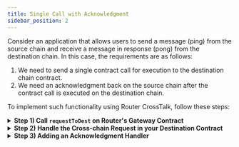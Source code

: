 ```yaml
---
title: Single Call with Acknowledgment
sidebar_position: 2
---
```


Consider an application that allows users to send a message (ping) from the source chain and receive a message in response (pong) from the destination chain. In this case, the requirements are as follows:

1. We need to send a single contract call for execution to the destination chain contract.
2. We need an acknowledgment back on the source chain after the contract call is executed on the destination chain.

To implement such functionality using Router CrossTalk, follow these steps:

<details>
<summary><b>Step 1) Call <code>requestToDest</code> on Router's Gateway Contract</b></summary>

We will initiate a cross-chain request from the source chain by calling the `requestToDest` function on Router's source chain Gateway contract.
```javascript
gatewayContract.requestToDest(
    Utils.RequestArgs(expiryTimstamp, isAtomicCalls),
	Utils.AckType.ACK_ON_BOTH,
	Utils.AckGasParams(ackGasLimit,ackGasPrice),
	Utils.DestinationChainParams(destGasLimit, destGasPrice, chainType, chainId, asmAddress),
	Utils.ContractCalls(payloads, addresses)
);
```

While calling the **`requestToDest`** function on the Gateway contract, we need to pass the following parameters:

1. **requestArgs:**
    - **expiryTimestamp:** If you want to add a specific expiry timestamp, you can mention it against this parameter. Your request will get reverted if it is not executed before the expiryTimestamp. If you don't want any expiryTimestamp, you can use **`type(uint64).max`** as the expiryTimestamp.
    -  **isAtomicCalls:** Set it to false, as there is only one call, so there is no difference in atomic or non-atomic calls.

2.  **ackType:**
    1. Set this to **ACK_ON_SUCCESS** if you only want to get acknowledgment when the execution on the destination chain is successful.
    2. Set this to **ACK_ON_ERROR** if you only want to get acknowledgment when the execution on the destination chain failed.
    3. Set this to **ACK_ON_BOTH** if you want to get acknowledgment in both the cases (success and failure).
3.  **ackGasParams:**
    1. **ackGasLimit:** Gas limit for execution of the function **`handleCrossTalkAck`** on the source chain.
    2. **ackGasPrice:** Gas price with which you want to execute the aforementioned function on the source chain.

4.  **destinationChainParams:** We need to pass the destination chain gas limit, gas price, chain type, the chain ID and the address of ASM here.

5.  **contractCalls:** Encode the payload and the destination contract address in byte arrays and pass them in this function. The payload consists of the ABI-encoded data you want to send to the other chain. The destinationContractAddress is the address of the recipient contract on the destination chain that will handle the cross-chain request. It can be created in the following way:

    ```javascript
    bytes[] memory addresses = new bytes[](1);
    addresses[0] = toBytes(destinationContractAddress);

    bytes[] memory payloads = new bytes[](1);
    payloads[0] = payload;
    ```

    The **`toBytes`** function can be found [here](../understanding-crosstalk/requestToDest#6-contractcalls).

</details>

<details>
<summary><b>Step 2) Handle the Cross-chain Request in your Destination Contract</b></summary>

Once the cross-chain request is received on the destination chain, we need a mechanism to handle it. That's where **`handleRequestFromSource`** function comes into play. Router's Gateway contract on the destination chain will pass the payload along with the source chain details to the destination chain contract by calling this function.

```javascript
function handleRequestFromSource(
	  bytes memory srcContractAddress,
	  bytes memory payload,
	  string memory srcChainId,
	  uint64 srcChainType
) external returns (bytes memory)
```

You can handle the payload in any way you want to complete your cross-chain functionality.

</details>

<details>
<summary><b>Step 3) Adding an Acknowledgment Handler</b></summary>

Since we are anticipating an acknowledgment on the source chain, we need to implement an acknowledgment handler function.  This will be contain the logic to handle the acknowledgement, i.e., what you want to do on the source chain post the execution of the request on the destination chain. The documentation for this function can be found [here](../understanding-crosstalk/handleCrossTalkAck).

```javascript
function handleCrossTalkAck(
  uint64 eventIdentifier,
  bool[] memory execFlags,
  bytes[] memory execData
) external
```

</details>